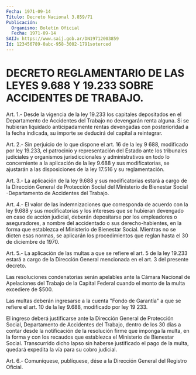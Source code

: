 ```yaml
---
Fecha: 1971-09-14
Título: Decreto Nacional 3.859/71
Publicación:
  Organismo: Boletín Oficial
  Fecha: 1971-09-14
SAIJ: https://www.saij.gob.ar/DN19712003859
Id: 123456789-0abc-958-3002-1791soterced
---
```

# DECRETO REGLAMENTARIO DE LAS LEYES 9.688 Y 19.233 SOBRE ACCIDENTES DE TRABAJO.

<a id="1"></a>
Art.  1.-  Desde  la  vigencia  de la ley 19.233 los capitales depositados  en  el  Departamento  de  Accidentes  del  Trabajo  no devengarán renta alguna. Si se hubieran  liquidado  anticipadamente rentas  devengadas  con  posterioridad  a  la  fecha  indicada,  su importe se deducirá del capital a reintegrar.

<a id="2"></a>
Art. 2.- Sin perjuicio de lo que dispone el art. 16 de la ley 9 688,  modificado por ley 19.233, el patrocinio y representación del Estado ante los tribunales judiciales y organismos jurisdiccionales  y  administrativos  en  todo lo concerniente a la aplicación  de la ley 9.688 y sus modificatorias,  se  ajustarán  a las disposiciones de la ley 17.516 y su reglamentación.

<a id="3"></a>
Art.  3.-  La  aplicación de la ley 9.688 y sus modificatorias estará a cargo de la  Dirección  General  de  Protección Social del Ministerio  de  Bienestar  Social -Departamento de  Accidentes  del Trabajo.

<a id="4"></a>
Art.  4.-  El  valor de las indemnizaciones que corresponda de acuerdo con la ley 9.688  y  sus modificatorias y los intereses que se  hubieran  devengado  en  caso    de  acción  judicial,  deberán depositarse  por  los  empleadores  o aseguradores,  a  nombre  del accidentado o sus derecho-habientes,  en la forma que establezca el Ministerio de Bienestar Social. Mientras  no se dicten esas normas, se  aplicarán  los  procedimientos  que  reglan   hasta  el  30  de diciembre de 1970.

<a id="5"></a>
Art. 5.- La aplicación de las multas a que se refiere el art. 5 de la  ley 19.233 estará a cargo de la Dirección General mencionada en el art. 3 del presente decreto.

Las resoluciones  condenatorias  serán  apelables  ante  la  Cámara Nacional  de  Apelaciones  del Trabajo de la Capital Federal cuando el monto de la multa excediere de $500.

Las multas deberán ingresarse  a  la  cuenta  "Fondo de Garantía" a que se refiere el art. 10 de la ley 9.688, modificado  por  ley  19 233.

El  ingreso  deberá  justificarse  ante  la  Dirección  General  de Protección  Social,  Departamento de Accidentes del Trabajo, dentro de los 30 días a contar  desde  la  notificación  de  la resolución firme  que  imponga  la  multa, en la forma y con los recaudos  que establezca el Ministerio de  Bienestar  Social.  Transcurrido dicho lapso  sin  haberse  justificado  el  pago  de  la  multa,  quedará expedita la vía para su cobro judicial.

<a id="6"></a>
Art.  6.- Comuníquese, publíquese, dése a la Dirección General del Registro Oficial.